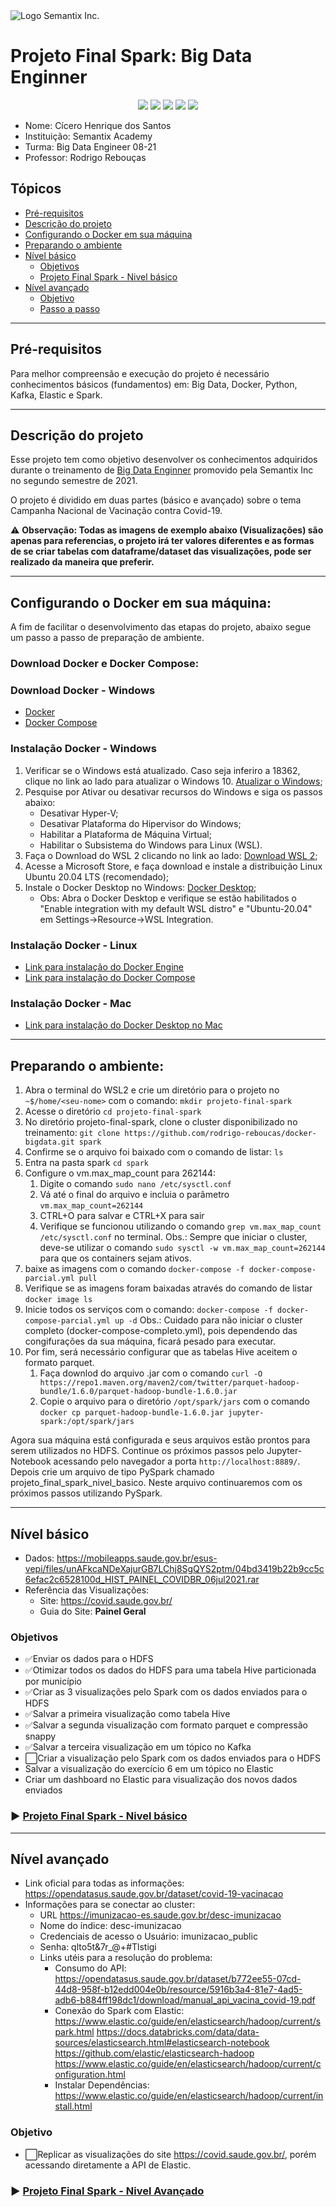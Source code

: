 <img align="center" src="https://semantix.com.br/wp-content/uploads/2021/03/smtx-logo-white.png" alt="Logo Semantix Inc." style="zoom:100%;" />

# Projeto Final Spark: Big Data Enginner

<p align="center">
    <img src="http://img.shields.io/static/v1?label=STATUS&message=EM%20DESENVOLVIMENTO&color=RED&style=for-the-badge"/>
    <img src="https://img.shields.io/badge/Docker-2CA5E0?style=for-the-badge&logo=docker&logoColor=white"/>
    <img src="https://img.shields.io/badge/Hadoop-FFFFFF?style=for-the-badge&logo=hadoop&logoColor=#E35A16"/>
    <img src="https://img.shields.io/badge/Apache_Spark-FFFFFF?style=for-the-badge&logo=apachespark&logoColor=#E35A16"/>
	<img src="https://img.shields.io/badge/Elastic_Search-005571?style=for-the-badge&logo=elasticsearch&logoColor=white"/>
</p>

- Nome: Cícero Henrique dos Santos
- Instituição: Semantix Academy
- Turma: Big Data Engineer 08-21
- Professor: Rodrigo Rebouças

## Tópicos 

- [Pré-requisitos](https://github.com/cicerooficial/projeto-final-big-data-enginner-sematix#pr%C3%A9-requisitos)
- [Descrição do projeto](https://github.com/cicerooficial/projeto-final-big-data-enginner-sematix#descri%C3%A7%C3%A3o-do-projeto)
- [Configurando o Docker em sua máquina]()
- [Preparando o ambiente](https://github.com/cicerooficial/projeto-final-big-data-enginner-sematix#preparando-o-ambiente)
- [Nível básico](https://github.com/cicerooficial/projeto-final-big-data-enginner-sematix#n%C3%ADvel-b%C3%A1sico)
  - [Objetivos](https://github.com/cicerooficial/projeto-final-big-data-enginner-sematix#objetivos)
  - [Projeto Final Spark - Nivel básico](https://github.com/cicerooficial/projeto-final-big-data-enginner-sematix#-projeto-final--spark---nivel-b%C3%A1sico)
- [Nível avançado](https://github.com/cicerooficial/projeto-final-big-data-enginner-sematix#n%C3%ADvel-avan%C3%A7ado)
  - [Objetivo](https://github.com/cicerooficial/projeto-final-big-data-enginner-sematix#objetivo)
  - [Passo a passo](https://github.com/cicerooficial/projeto-final-big-data-enginner-sematix#-passo-a-passo-1)

------

## Pré-requisitos

Para melhor compreensão e execução do projeto é necessário conhecimentos básicos (fundamentos) em: Big Data, Docker, Python, Kafka, Elastic e Spark. 

------

## Descrição do projeto

Esse projeto tem como objetivo desenvolver os conhecimentos adquiridos durante o treinamento de [Big Data Enginner](https://github.com/cicerooficial/big-data-engineer-sematix) promovido pela Semantix Inc no segundo semestre de 2021. 

O projeto é dividido em duas partes (básico e avançado) sobre o tema Campanha Nacional de Vacinação contra Covid-19.

⚠ **Observação: Todas as imagens de exemplo abaixo (Visualizações) são apenas para referencias, o projeto irá ter valores diferentes e as formas de se criar tabelas com dataframe/dataset das visualizações, pode ser realizado da maneira que preferir.**

------
## Configurando o Docker em sua máquina:

A fim de facilitar o desenvolvimento das etapas do projeto, abaixo segue um passo a passo de preparação de ambiente.

### Download Docker e Docker Compose:

### Download Docker - Windows

- [Docker](https://docs.docker.com/get-docker/)
- [Docker Compose](https://docs.docker.com/compose/install/)

### Instalação Docker - Windows

1. Verificar se o Windows está atualizado. Caso seja inferiro a 18362, clique no link ao lado para atualizar o Windows 10. [Atualizar o Windows](https://www.microsoft.com/pt-br/software-download/windows10);
2. Pesquise por Ativar ou desativar recursos do Windows e siga os passos abaixo:
    - Desativar Hyper-V;
    - Desativar Plataforma do Hipervisor do Windows;
    - Habilitar a Plataforma de Máquina Virtual;
    - Habilitar o Subsistema do Windows para Linux (WSL).
3. Faça o Download do WSL 2 clicando no link ao lado: [Download WSL 2](https://wslstorestorage.blob.core.windows.net/wslblob/wsl_update_x64.msi);
4. Acesse a Microsoft Store, e faça download e instale a distribuição Linux Ubuntu 20.04 LTS (recomendado);
5. Instale o Docker Desktop no Windows: [Docker Desktop](https://hub.docker.com/editions/community/docker-ce-desktop-windows);
    - Obs: Abra o Docker Desktop e verifique se estão habilitados o "Enable integration with my default WSL distro" e "Ubuntu-20.04" em Settings->Resource->WSL Integration.

### Instalação Docker - Linux

- [Link para instalação do Docker Engine](https://docs.docker.com/engine/install/)
- [Link para instalação do Docker Compose](https://docs.docker.com/compose/install/)

### Instalação Docker - Mac
- [Link para instalação do Docker Desktop no Mac](https://hub.docker.com/editions/community/docker-ce-desktop-mac/)

----------

## Preparando o ambiente:

1. Abra o terminal do WSL2 e crie um diretório para o projeto no `~$/home/<seu-nome>` com o comando: `mkdir projeto-final-spark`
2. Acesse o diretório `cd projeto-final-spark`
3. No diretório projeto-final-spark, clone o cluster disponibilizado no treinamento: `git clone https://github.com/rodrigo-reboucas/docker-bigdata.git spark`
4. Confirme se o arquivo foi baixado com o comando de listar: `ls`
5. Entra na pasta spark `cd spark`
6. Configure o vm.max_map_count para 262144:
    1. Digite o comando `sudo nano /etc/sysctl.conf`
    2. Vá até o final do arquivo e incluia o parâmetro `vm.max_map_count=262144` 
    3. CTRL+O para salvar e CTRL+X para sair
    4. Verifique se funcionou utilizando o comando `grep vm.max_map_count /etc/sysctl.conf` no terminal.
Obs.: Sempre que iniciar o cluster, deve-se utilizar o comando `sudo sysctl -w vm.max_map_count=262144` para que os containers sejam ativos.
7. baixe as imagens com o comando `docker-compose -f docker-compose-parcial.yml pull`
8. Verifique se as imagens foram baixadas através do comando de listar `docker image ls`
9. Inicie todos os serviços com o comando: `docker-compose -f docker-compose-parcial.yml up -d`
Obs.: Cuidado para não iniciar o cluster completo (docker-compose-completo.yml), pois dependendo das congifurações da sua máquina, ficará pesado para executar.
10. Por fim, será necessário configurar que as tabelas Hive aceitem o formato parquet. 
    1. Faça downlod do arquivo .jar com o comando `curl -O https://repo1.maven.org/maven2/com/twitter/parquet-hadoop-bundle/1.6.0/parquet-hadoop-bundle-1.6.0.jar`
    2. Copie o arquivo para o diretório `/opt/spark/jars` com o comando `docker cp parquet-hadoop-bundle-1.6.0.jar jupyter-spark:/opt/spark/jars`

Agora sua máquina está configurada e seus arquivos estão prontos para serem utilizados no HDFS.
Continue os próximos passos pelo Jupyter-Notebook acessando pelo navegador a porta `http://localhost:8889/`. 
Depois crie um arquivo de tipo PySpark chamado projeto_final_spark_nivel_basico. Neste arquivo continuaremos com os próximos passos utilizando PySpark.

----------

## Nível básico

- Dados: https://mobileapps.saude.gov.br/esus-vepi/files/unAFkcaNDeXajurGB7LChj8SgQYS2ptm/04bd3419b22b9cc5c6efac2c6528100d_HIST_PAINEL_COVIDBR_06jul2021.rar
- Referência das Visualizações:
  - Site: https://covid.saude.gov.br/
  - Guia do Site: **Painel Geral**

### Objetivos

- ✅Enviar os dados para o HDFS
- ✅Otimizar todos os dados do HDFS para uma tabela Hive particionada por município
- ✅Criar as 3 visualizações pelo Spark com os dados enviados para o HDFS 
- ✅Salvar a primeira visualização como tabela Hive
- ✅Salvar a segunda visualização com formato parquet e compressão snappy
- ✅Salvar a terceira visualização em um tópico no Kafka
- ⬜Criar a visualização pelo Spark com os dados enviados para o HDFS
- Salvar a visualização do exercício 6 em um tópico no Elastic
- Criar um dashboard no Elastic para visualização dos novos dados enviados

### ▶ [Projeto Final  Spark - Nivel básico](https://github.com/cicerooficial/projeto-final-big-data-enginner-sematix/blob/main/projeto_final_spark_nivel_basico.ipynb)

----------

## Nível avançado

- Link oficial para todas as informações: https://opendatasus.saude.gov.br/dataset/covid-19-vacinacao
- Informações para se conectar ao cluster: 
  - URL https://imunizacao-es.saude.gov.br/desc-imunizacao
  - Nome do índice: desc-imunizacao
  - Credenciais de acesso o Usuário: imunizacao_public 
  - Senha: qlto5t&7r_@+#Tlstigi
  - Links utéis para a resolução do problema:
    - Consumo do API:
      https://opendatasus.saude.gov.br/dataset/b772ee55-07cd-44d8-958f-b12edd004e0b/resource/5916b3a4-81e7-4ad5-adb6-b884ff198dc1/download/manual_api_vacina_covid-19.pdf
    - Conexão do Spark com Elastic:
      https://www.elastic.co/guide/en/elasticsearch/hadoop/current/spark.html
      https://docs.databricks.com/data/data-sources/elasticsearch.html#elasticsearch-notebook
      https://github.com/elastic/elasticsearch-hadoop
      https://www.elastic.co/guide/en/elasticsearch/hadoop/current/configuration.html
    - Instalar Dependências:
      https://www.elastic.co/guide/en/elasticsearch/hadoop/current/install.html

### Objetivo

- ⬜Replicar as visualizações do site https://covid.saude.gov.br/, porém acessando diretamente a API de Elastic.

### ▶ [Projeto Final Spark - Nivel Avançado]()





